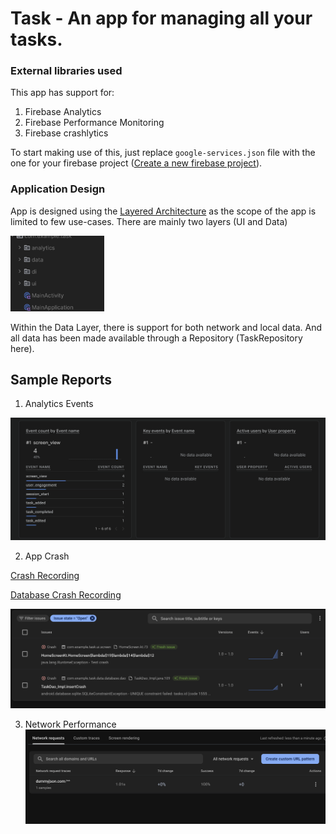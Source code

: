 # Task - An app for managing all your tasks.


### External libraries used
This app has support for:
1) Firebase Analytics
2) Firebase Performance Monitoring
3) Firebase crashlytics

To start making use of this, just replace `google-services.json` file with the one for your firebase project ([Create a new firebase project](https://firebase.google.com/docs/android/setup)).


### Application Design

App is designed using the [Layered Architecture](https://developer.android.com/topic/architecture/recommendations#layered-architecture) as the scope of the app is limited to few use-cases.
There are mainly two layers (UI and Data)

<img src="assets/app_structure.png" alt="drawing" width="150"/>

Within the Data Layer, there is support for both network and local data. And all data has been made available through a Repository (TaskRepository here).


## Sample Reports

1) Analytics Events

![Events](assets/events_report.png)

2) App Crash

[Crash Recording](assets/crash.mov)

[Database Crash Recording](assets/database_crash.mov)

![App Structure](assets/crash_report.png)

3) Network Performance
![App Structure](assets/network_perf.png)